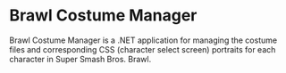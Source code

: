 Brawl Costume Manager
=========

Brawl Costume Manager is a .NET application for managing the costume files and
corresponding CSS (character select screen) portraits for each character in
Super Smash Bros. Brawl.
